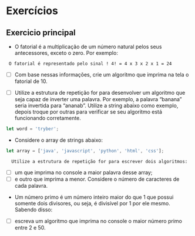 # Exercícios

## Exercicio principal

- O fatorial é a multiplicação de um número natural pelos seus antecessores, exceto o zero. Por exemplo:

```
 O fatorial é representado pelo sinal ! 4! = 4 x 3 x 2 x 1 = 24
```

- [ ] Com base nessas informações, crie um algoritmo que imprima na tela o fatorial de 10.

- [ ] Utilize a estrutura de repetição for para desenvolver um algoritmo que seja capaz de inverter uma palavra. Por exemplo, a palavra “banana” seria invertida para “ananab”. Utilize a string abaixo como exemplo, depois troque por outras para verificar se seu algoritmo está funcionando corretamente.

```javascript
let word = 'tryber';
```

- Considere o array de strings abaixo:

```javascript
let array = ['java', 'javascript', 'python', 'html', 'css'];
```

      Utilize a estrutura de repetição for para escrever dois algoritmos: 

- [ ] um que imprima no console a maior palavra desse array;
- [ ] e outro que imprima a menor. Considere o número de caracteres de cada palavra.

- Um número primo é um número inteiro maior do que 1 que possui somente dois divisores, ou seja, é divisível por 1 por ele mesmo. Sabendo disso:

- [ ] escreva um algoritmo que imprima no console o maior número primo entre 2 e 50. 